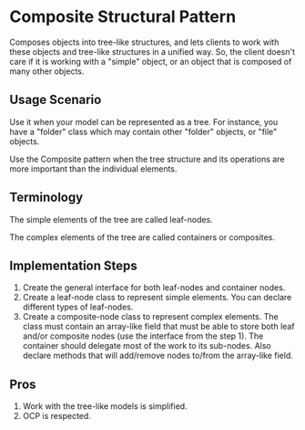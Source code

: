 # Composite Structural Pattern

Composes objects into tree-like structures, and lets clients to work with these objects and tree-like structures in a unified way. So, the client doesn't care if it is working with a "simple" object, or an object that is composed of many other objects.

## Usage Scenario

Use it when your model can be represented as a tree. For instance, you have a "folder" class which may contain other "folder" objects, or "file" objects.

Use the Composite pattern when the tree structure and its operations are more important than the individual elements.

## Terminology

The simple elements of the tree are called leaf-nodes.

The complex elements of the tree are called containers or composites.

## Implementation Steps

1. Create the general interface for both leaf-nodes and container nodes.
2. Create a leaf-node class to represent simple elements. You can declare different types of leaf-nodes.
3. Create a composite-node class to represent complex elements. The class must contain an array-like field that must be able to store both leaf and/or composite nodes (use the interface from the step 1). The container should delegate most of the work to its sub-nodes. Also declare methods that will add/remove nodes to/from the array-like field.

## Pros

1. Work with the tree-like models is simplified.
2. OCP is respected.
